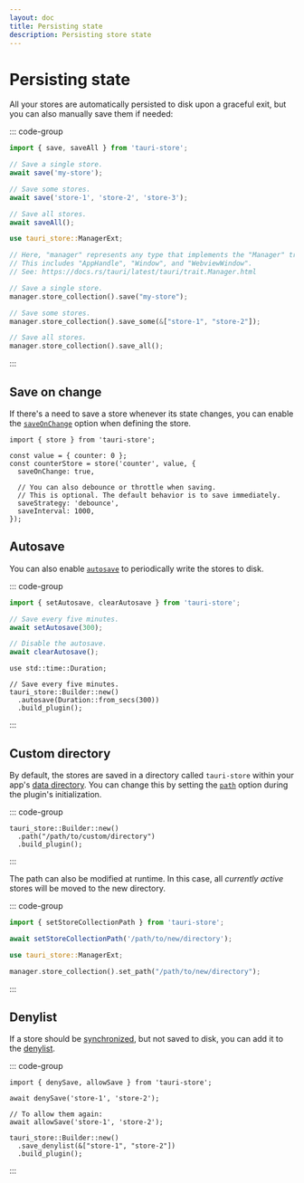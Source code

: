 ```yaml
---
layout: doc
title: Persisting state
description: Persisting store state
---
```


# Persisting state

All your stores are automatically persisted to disk upon a graceful exit, but you can also manually save them if needed:

::: code-group

```typescript [JavaScript]
import { save, saveAll } from 'tauri-store';

// Save a single store.
await save('my-store');

// Save some stores.
await save('store-1', 'store-2', 'store-3');

// Save all stores.
await saveAll();
```

```rust [Rust]
use tauri_store::ManagerExt;

// Here, "manager" represents any type that implements the "Manager" trait provided by Tauri.
// This includes "AppHandle", "Window", and "WebviewWindow".
// See: https://docs.rs/tauri/latest/tauri/trait.Manager.html

// Save a single store.
manager.store_collection().save("my-store");

// Save some stores.
manager.store_collection().save_some(&["store-1", "store-2"]);

// Save all stores.
manager.store_collection().save_all();
```

:::

## Save on change

If there's a need to save a store whenever its state changes, you can enable the [`saveOnChange`](https://tb.dev.br/tauri-store/js-docs/tauri-store/interfaces/StoreBackendOptions.html#saveonchange) option when defining the store.

```typescript{5}
import { store } from 'tauri-store';

const value = { counter: 0 };
const counterStore = store('counter', value, {
  saveOnChange: true,

  // You can also debounce or throttle when saving.
  // This is optional. The default behavior is to save immediately.
  saveStrategy: 'debounce',
  saveInterval: 1000,
});
```

## Autosave

You can also enable [`autosave`](https://docs.rs/tauri-store/latest/tauri_store/struct.Builder.html#method.autosave) to periodically write the stores to disk.

::: code-group

```typescript [JavaScript]
import { setAutosave, clearAutosave } from 'tauri-store';

// Save every five minutes.
await setAutosave(300);

// Disable the autosave.
await clearAutosave();
```

```rust{5} [Rust]
use std::time::Duration;

// Save every five minutes.
tauri_store::Builder::new()
  .autosave(Duration::from_secs(300))
  .build_plugin();
```

:::

## Custom directory

By default, the stores are saved in a directory called `tauri-store` within your app's [data directory](https://docs.rs/tauri/latest/tauri/path/struct.PathResolver.html#method.app_data_dir). You can change this by setting the [`path`](https://docs.rs/tauri-store/latest/tauri_store/struct.Builder.html#method.path) option during the plugin's initialization.

::: code-group

```rust{2} [src-tauri/src/lib.rs]
tauri_store::Builder::new()
  .path("/path/to/custom/directory")
  .build_plugin();
```

:::

The path can also be modified at runtime. In this case, all _currently active_ stores will be moved to the new directory.

::: code-group

```typescript [JavaScript]
import { setStoreCollectionPath } from 'tauri-store';

await setStoreCollectionPath('/path/to/new/directory');
```

```rust [Rust]
use tauri_store::ManagerExt;

manager.store_collection().set_path("/path/to/new/directory");
```

:::

## Denylist

If a store should be [synchronized](./synchronization.md), but not saved to disk, you can add it to the [denylist](https://docs.rs/tauri-store/latest/tauri_store/struct.Builder.html#method.save_denylist).

::: code-group

```typescript{3} [JavaScript]
import { denySave, allowSave } from 'tauri-store';

await denySave('store-1', 'store-2');

// To allow them again:
await allowSave('store-1', 'store-2');
```

```rust{2} [Rust]
tauri_store::Builder::new()
  .save_denylist(&["store-1", "store-2"])
  .build_plugin();
```

:::
